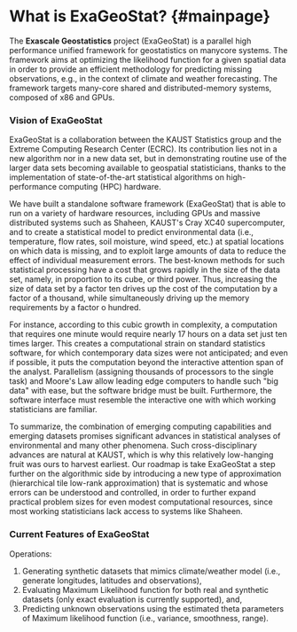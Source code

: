 What is ExaGeoStat? {#mainpage}
===================

The **Exascale Geostatistics** project (ExaGeoStat) is a parallel high performance 
unified framework for geostatistics on manycore systems. The framework aims at optimizing the
likelihood function for a given spatial data in order to provide an efficient methodology 
for predicting missing observations, e.g., in the context of climate and weather forecasting. 
The framework targets many-core shared and distributed-memory systems, composed of x86 
and GPUs.

### Vision of ExaGeoStat ###

ExaGeoStat is a collaboration between the KAUST Statistics group and the Extreme Computing Research
Center (ECRC). Its contribution lies not in a new algorithm nor in a new data set,
but in demonstrating routine use of the larger data sets becoming available to geospatial
statisticians, thanks to the implementation of state-of-the-art statistical algorithms on
high-performance computing (HPC) hardware. 

We have built a standalone software framework (ExaGeoStat) that is able to run on a variety
of hardware resources, including GPUs and massive distributed systems such as Shaheen,
KAUST's Cray XC40 supercomputer, and to create a statistical model to predict environmental data
(i.e., temperature, flow rates, soil moisture, wind speed, etc.) at spatial locations on which data
is missing, and to exploit large amounts of data to reduce the effect of individual measurement
errors.  The best-known methods for such statistical processing have a cost that grows rapidly
in the size of the data set, namely, in proportion to its cube, or third power.  Thus, increasing
the size of data set by a factor ten drives up the cost of the computation by a factor of
a thousand, while simultaneously driving up the memory requirements by a factor o hundred.  

For instance, according to this cubic growth in complexity, a computation that requires one
minute would require nearly 17 hours on a data set just ten times larger. This creates a
computational strain on standard statistics software, for which contemporary data sizes
were not anticipated; and even if possible, it puts the computation beyond the interactive
attention span of the analyst. Parallelism (assigning thousands of processors to the
single task) and Moore's Law allow leading edge computers to handle such "big data" 
with ease, but the software bridge must be built.  Furthermore, the software interface
must resemble the interactive one with which working statisticians are familiar.

To summarize, the combination of emerging computing capabilities and emerging datasets
promises significant advances in statistical analyses of environmental and many other
phenomena.  Such cross-disciplinary advances are natural at KAUST, which is why this
relatively low-hanging fruit was ours to harvest earliest. Our roadmap is take ExaGeoStat 
a step further on the algorithmic side by introducing a new type of approximation
(hierarchical tile low-rank approximation) that is systematic and whose errors can
be understood and controlled, in order to further expand practical problem sizes for
even modest computational resources, since most working statisticians lack access to
systems like Shaheen.

### Current Features of ExaGeoStat ###

Operations:
1.  Generating synthetic datasets that mimics climate/weather model (i.e., generate longitudes, latitudes and observations),
2.  Evaluating Maximum Likelihood function for both real and synthetic datasets (only exact evaluation is currently supported), and,
3.  Predicting unknown observations using the estimated theta parameters of Maximum likelihood function (i.e., variance, smoothness, range).

